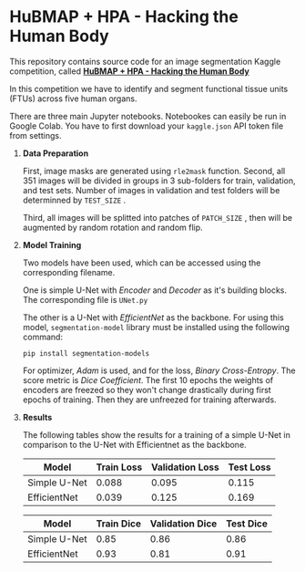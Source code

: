 # HuBMAP + HPA - Hacking the Human Body
This repository contains source code for an image segmentation Kaggle competition, called [**HuBMAP + HPA - Hacking the Human Body**](https://www.kaggle.com/competitions/hubmap-organ-segmentation)

In this competition we have to identify and segment functional tissue units (FTUs) across five human organs.

There are three main Jupyter notebooks. Notebookes can easily be run in Google Colab. You have to first download your `kaggle.json` API token file from settings. 

1. **Data Preparation** 

    First, image masks are generated using `rle2mask` function. Second, all 351 images will be divided in groups in 3 sub-folders for train, validation, and test sets. Number of images in validation and test folders will be determinned by `TEST_SIZE` .

    Third, all images will be splitted into patches of `PATCH_SIZE` , then will be augmented by random rotation and random flip. 

2. **Model Training**
    
    Two models have been used, which can be accessed using the corresponding filename. 
    
    One is simple U-Net with *Encoder* and *Decoder* as it's building blocks. The corresponding file is `UNet.py`

    The other is a U-Net with *EfficientNet* as the backbone. For using this model, `segmentation-model` library must be installed using the following command:

    `pip install segmentation-models`

    For optimizer, *Adam* is used, and for the loss, *Binary Cross-Entropy*. The score metric is *Dice Coefficient*. The first 10 epochs the weights of encoders are freezed so they won't change drastically during first epochs of training. Then they are unfreezed for training afterwards.

3. **Results**

    The following tables show the results for a training of a simple U-Net in comparison to the U-Net with Efficientnet as the backbone.

    | Model           | Train Loss | Validation Loss | Test Loss |
    |-----------------|------------|-----------------|-----------|
    | Simple U-Net    | 0.088      | 0.095           | 0.115     |
    | EfficientNet    | 0.039      | 0.125           | 0.169     |

    | Model           | Train Dice | Validation Dice | Test Dice |
    |-----------------|------------|-----------------|-----------|
    | Simple U-Net    | 0.85       | 0.86            | 0.86      |
    | EfficientNet    | 0.93       | 0.81            | 0.91      |

